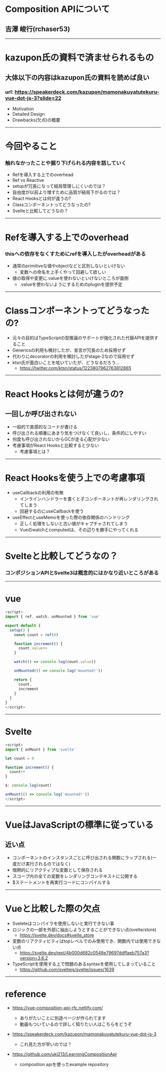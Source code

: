 <!-- classes: title -->

# Composition APIについて
## 吉澤 峻行(rchaser53)

---

# kazupon氏の資料で済ませられるもの
## 大体以下の内容はkazupon氏の資料を読めば良い
### url: https://speakerdeck.com/kazupon/mamonakuyatutekuru-vue-dot-js-3?slide=22
- Motivation
- Detailed Design
- Drawbacks(欠点)の概要

--- 

# 今回やること
### 触れなかったことや掘り下げられる内容を話していく

- Refを導入する上でのoverhead
- Ref vs Reactive
- setupが冗長になって結局管理しにくいのでは？
- 自由度が以前より増すために品質が結局下がるのでは？
- React Hooksとは何が違うの?
- Classコンポーネントってどうなったの?
- Svelteと比較してどうなの？

---
# Refを導入する上でのoverhead
### thisへの依存をなくすためにrefを導入したがoverheadがある
- 通常のprimitiveな値やobjectなどと区別しないといけない
  - 変数への命名を上手くやって回避して欲しい
- 値の取得や変更に.valueを使わないといけないところが面倒
  - .valueを使わないようにするためのpluginを提供予定

---

# Classコンポーネントってどうなったの?
- 元々の目的はTypeScriptの型推論のサポートが強化された代替APIを提供すること
- Genericsの利用も検討したが、宣言が冗長のため採用せず
- 代わりにdecoratorの利用を検討したがstage-2なので採用せず
- ktsn氏が面白いことを呟いていたが、どうなるだろう…
  - https://twitter.com/ktsn/status/1223807962763812865

--- 

# React Hooksとは何が違うの?
## 一回しか呼び出されない
  - 一般的で直感的なコードが書ける
  - 呼び出される順番にあまり気をつけなくて良いし、条件的にしやすい
  - 何度も呼び出されないからGCが走る心配が少ない
  - 考慮事項がReact Hooksと比較すると少ない
    - 考慮事項とは？

---

# React Hooksを使う上での考慮事項
- useCallbackの利用の有無
  - インラインハンドラーを書くと子コンポーネントが再レンダリングされてしまう
  - 回避するのにuseCallbackを使う
- useEffectとuseMemoを使った際の依存関係のハンドリング
  - 正しく処理をしないと古い値がキャプチャされてしまう
  - Vueのwatchとcomputedは、その辺りを勝手にやってくれる

--- 

# Svelteと比較してどうなの？
### コンポジションAPIとSvelte3は概念的にはかなり近いところがある

---

# vue

```js
<script>
import { ref, watch, onMounted } from 'vue'

export default {
  setup() {
    const count = ref(0)

    function increment() {
      count.value++
    }

    watch(() => console.log(count.value))

    onMounted(() => console.log('mounted!'))

    return {
      count,
      increment
    }
  }
}
</script>
```

---

# Svelte

```js
<script>
import { onMount } from 'svelte'

let count = 0

function increment() {
  count++
}

$: console.log(count)

onMount(() => console.log('mounted!'))
</script>
```

---

# VueはJavaScriptの標準に従っている
## 近い点
- コンポーネントのインスタンスごとに呼び出される関数にラップされる(一度だけ実行されるのではなく)
- 暗黙的にリアクティブな変数として保存される
- スコープ内の全ての変数をレンダリングコンテキストに公開する
- $ステートメントを再実行コードにコンパイルする

---

# Vueと比較した際の欠点
- Sveleteはコンパイラを使用しないと実行できない事
- ロジックの一部を外部に抽出しようとすることができない点(svelte/store)
  - https://svelte.dev/docs#svelte_store
- 変数のリアクティビティはtopレベルでのみ使用でき、関数内では使用できない点
  - https://svelte.dev/repl/4b000d682c0548e79697ddffaeb757a3?version=3.6.2
- TypeScriptを使用する上で問題のあるsyntaxを使用してしまっていること
  - https://github.com/sveltejs/svelte/issues/1639

----

# reference
- https://vue-composition-api-rfc.netlify.com/
  - ありがたいことに別途ページが作られてます
  - 動画もついているので詳しく知りたい人はこちらをどうぞ

- https://speakerdeck.com/kazupon/mamonakuyatutekuru-vue-dot-js-3
  - これ見た方が早いのでは？

- https://github.com/uki213/LearningCompositionApi
  - composition apiを使ったexample repository
